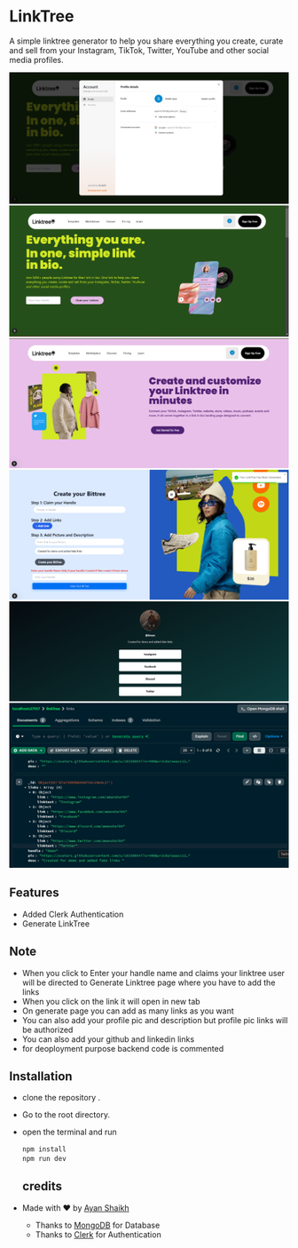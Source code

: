 # LinkTree

A simple linktree generator to help you share everything you create, curate and sell from your Instagram, TikTok, Twitter, YouTube and other social media profiles.

![Auth](/public/clerk.png)
![Home](/public/home.png)
![Home2](/public/home2.png)
![Generate](/public/generate.png)
![linkpage](/public/linktpage.png)
![Mongo](/public/mongo.png)

## Features

- Added Clerk Authentication
- Generate LinkTree

## Note 

- When you click to Enter your handle name and claims your linktree user will be directed to Generate Linktree page where you have to add the links 
- When you click on the link it will open in new tab
- On generate page you can add as many links as you want
- You can also add your profile pic and description but profile pic links will be authorized 
- You can also add your github and linkedin links
- for deoployment purpose backend code is commented

## Installation

- clone the repository .
- Go to the root directory.
- open the terminal and run
  ```bash
  npm install
  npm run dev
  ```

  ## credits

- Made with ❤️ by [Ayan Shaikh](https://github.com/Ayanshaikh313)
  - Thanks to [MongoDB](https://www.mongodb.com) for Database
  - Thanks to [Clerk](https://clerk.com) for Authentication